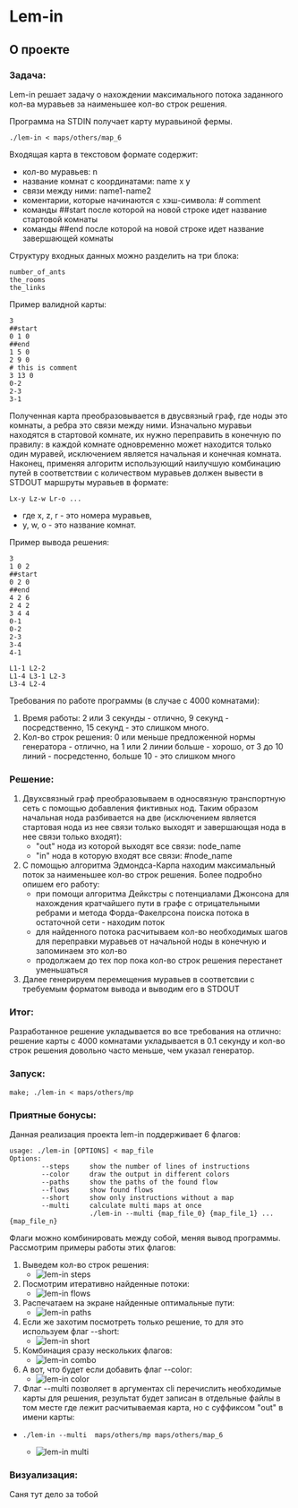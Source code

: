 # Lem-in
## О проекте
### Задача:

Lem-in решает задачу о нахождении максимального потока заданного кол-ва муравьев за наименьшее кол-во строк решения.

Программа на STDIN получает карту муравьиной фермы. 
      
    ./lem-in < maps/others/map_6

Входящая карта в текстовом формате содержит:

* кол-во муравьев: n
* название комнат с координатами: name x y
* связи между ними: name1-name2
* коментарии, которые начинаются с хэш-символа: # comment
* команды ##start после которой на новой строке идет название стартовой комнаты
* команды ##end после которой на новой строке идет название завершающей комнаты 

Структуру входных данных можно разделить на три блока:

    number_of_ants
    the_rooms
    the_links

Пример валидной карты:

    3
    ##start
    0 1 0
    ##end
    1 5 0
    2 9 0
    # this is comment
    3 13 0
    0-2
    2-3
    3-1

Полученная карта преобразовывается в двусвязный граф, где ноды это комнаты, а ребра это связи между ними. Изначально муравьи находятся в стартовой комнате, их нужно переправить в конечную по правилу: в каждой комнате одновременно может находится только один муравей, исключением является начальная и конечная комната. Наконец, применяя алгоритм использующий наилучшую комбинацию путей в соответствии с количеством муравьев должен вывести в STDOUT маршруты муравьев в формате:
       
    Lx-y Lz-w Lr-o ...

* где x, z, r - это номера муравьев, 
* y, w, o - это название комнат.

Пример вывода решения:

    3
    1 0 2
    ##start
    0 2 0
    ##end
    4 2 6
    2 4 2
    3 4 4
    0-1
    0-2
    2-3
    3-4
    4-1
    
    L1-1 L2-2
    L1-4 L3-1 L2-3
    L3-4 L2-4

Требования по работе программы (в случае с 4000 комнатами):
1. Время работы: 2 или 3 секунды - отлично, 9 секунд - посредственно, 15 секунд - это слишком много.
2. Кол-во строк решения: 0 или меньше предложенной нормы генератора - отлично, на 1 или 2 линии больше - хорошо, от 3 до 10 линий - посредстенно, больше 10 - это слишком много

### Решение:
1. Двухсвязный граф преобразовываем в односвязную транспортную сеть с помощью добавления фиктивных нод. Таким образом начальная нода разбивается на две (исключением является стартовая нода из нее связи только выходят и завершающая нода в нее связи только входят): 
     * "out" нода из которой выходят все связи: node_name
     * "in" нода в которую входят все связи: #node_name
2. С помощью алгоритма Эдмондса-Карпа находим максимальный поток за наименьшее кол-во строк решения. Более подробно опишем его работу:
     * при помощи алгоритма Дейкстры с потенциалами Джонсона для нахождения кратчайшего пути в графе с отрицательными ребрами и метода Форда-Факелрсона поиска потока в остаточной сети - находим поток
     * для найденного потока расчитываем кол-во необходимых шагов для переправки муравьев от начальной ноды в конечную и запоминаем это кол-во
     * продолжаем до тех пор пока кол-во строк решения перестанет уменьшаться
3. Далее генерируем перемещения муравьев в соответсвии с требуемым форматом вывода и выводим его в STDOUT

### Итог:
Разработанное решение укладывается во все требования на отлично: решение карты с 4000 комнатами укладывается в 0.1 секунду и кол-во строк решения довольно часто меньше, чем указал генератор.

### Запуск:
    make; ./lem-in < maps/others/mp

### Приятные бонусы:
Данная реализация проекта lem-in поддерживает 6 флагов:

    usage: ./lem-in [OPTIONS] < map_file
    Options:
            --steps     show the number of lines of instructions
            --color     draw the output in different colors
            --paths     show the paths of the found flow
            --flows     show found flows
            --short     show only instructions without a map
            --multi     calculate multi maps at once
                        ./lem-in --multi {map_file_0} {map_file_1} ... {map_file_n}

Флаги можно комбинировать между собой, меняя вывод программы. Рассмотрим примеры работы этих флагов:

1. Выведем кол-во строк решения:
   * ![lem-in steps](/img/steps.png)
2. Посмотрим итеративно найденные потоки:
   * ![lem-in flows](/img/flows.png) 
3. Распечатаем на экране найденные оптимальные пути:
   * ![lem-in paths](/img/paths.png)
4. Если же захотим посмотреть только решение, то для это используем флаг --short:
   * ![lem-in short](/img/short.png)
5. Комбинация сразу нескольких флагов:
   * ![lem-in combo](/img/combo.png)
6. А вот, что будет если добавить флаг --color:
   * ![lem-in color](/img/color.png)
7. Флаг --multi позволяет в аргументах cli перечислить необходимые карты для решения, результат будет записан в отдельные файлы в том месте где лежит расчитываемая карта, но с суффиксом "out" в имени карты:
-     ./lem-in --multi  maps/others/mp maps/others/map_6
   * ![lem-in multi](/img/multi.png)

### Визуализация:

Саня тут дело за тобой
